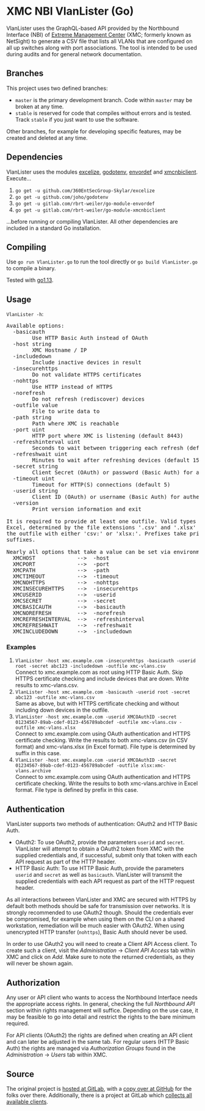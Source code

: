 # XMC NBI VlanLister (Go)

VlanLister uses the GraphQL-based API provided by the Northbound Interface (NBI) of [Extreme Management Center](https://www.extremenetworks.com/product/extreme-management-center/) (XMC; formerly known as NetSight) to generate a CSV file that lists all VLANs that are configured on all up switches along with port associations. The tool is intended to be used during audits and for general network documentation.

## Branches

This project uses two defined branches:

* `master` is the primary development branch. Code within `master` may be broken at any time.
* `stable` is reserved for code that compiles without errors and is tested. Track `stable` if you just want to use the software.

Other branches, for example for developing specific features, may be created and deleted at any time.

## Dependencies

VlanLister uses the modules [excelize](https://github.com/360EntSecGroup-Skylar/excelize), [godotenv](https://github.com/joho/godotenv), [envordef](https://gitlab.com/rbrt-weiler/go-module-envordef) and [xmcnbiclient](https://gitlab.com/rbrt-weiler/go-module-xmcnbiclient). Execute...

1. `go get -u github.com/360EntSecGroup-Skylar/excelize`
1. `go get -u github.com/joho/godotenv`
1. `go get -u gitlab.com/rbrt-weiler/go-module-envordef`
1. `go get -u gitlab.com/rbrt-weiler/go-module-xmcnbiclient`

...before running or compiling VlanLister. All other dependencies are included in a standard Go installation.

## Compiling

Use `go run VlanLister.go` to run the tool directly or `go build VlanLister.go` to compile a binary.

Tested with [go1.13](https://golang.org/doc/go1.13).

## Usage

`VlanLister -h`:

<pre>
Available options:
  -basicauth
    	Use HTTP Basic Auth instead of OAuth
  -host string
    	XMC Hostname / IP
  -includedown
    	Include inactive devices in result
  -insecurehttps
    	Do not validate HTTPS certificates
  -nohttps
    	Use HTTP instead of HTTPS
  -norefresh
    	Do not refresh (rediscover) devices
  -outfile value
    	File to write data to
  -path string
    	Path where XMC is reachable
  -port uint
    	HTTP port where XMC is listening (default 8443)
  -refreshinterval uint
    	Seconds to wait between triggering each refresh (default 5)
  -refreshwait uint
    	Minutes to wait after refreshing devices (default 15)
  -secret string
    	Client Secret (OAuth) or password (Basic Auth) for authentication
  -timeout uint
    	Timeout for HTTP(S) connections (default 5)
  -userid string
    	Client ID (OAuth) or username (Basic Auth) for authentication
  -version
    	Print version information and exit

It is required to provide at least one outfile. Valid types are CSV and
Excel, determined by the file extensions '.csv' and '.xlsx' or by prefixing
the outfile with either 'csv:' or 'xlsx:'. Prefixes take priority over
suffixes.

Nearly all options that take a value can be set via environment variables:
  XMCHOST             -->  -host
  XMCPORT             -->  -port
  XMCPATH             -->  -path
  XMCTIMEOUT          -->  -timeout
  XMCNOHTTPS          -->  -nohttps
  XMCINSECUREHTTPS    -->  -insecurehttps
  XMCUSERID           -->  -userid
  XMCSECRET           -->  -secret
  XMCBASICAUTH        -->  -basicauth
  XMCNOREFRESH        -->  -norefresh
  XMCREFRESHINTERVAL  -->  -refreshinterval
  XMCREFRESHWAIT      -->  -refreshwait
  XMCINCLUDEDOWN      -->  -includedown
</pre>

### Examples

1. `VlanLister -host xmc.example.com -insecurehttps -basicauth -userid root -secret abc123 -includedown -outfile xmc-vlans.csv`  
   Connect to xmc.example.com as root using HTTP Basic Auth. Skip HTTPS certificate checking and include devices that are down. Write results to xmc-vlans.csv.
2. `VlanLister -host xmc.example.com -basicauth -userid root -secret abc123 -outfile xmc-vlans.csv`  
   Same as above, but with HTTPS certificate checking and without including down devices in the outfile.
3. `VlanLister -host xmc.example.com -userid XMCOAuthID -secret 01234567-89ab-cdef-0123-456789abcdef -outfile xmc-vlans.csv -outfile xmc-vlans.xlsx`  
   Connect to xmc.example.com using OAuth authentication and HTTPS certificate checking. Write the results to both xmc-vlans.csv (in CSV format) and xmc-vlans.xlsx (in Excel format). File type is determined by suffix in this case.
4. `VlanLister -host xmc.example.com -userid XMCOAuthID -secret 01234567-89ab-cdef-0123-456789abcdef -outfile xlsx:xmc-vlans.archive`  
   Connect to xmc.example.com using OAuth authentication and HTTPS certificate checking. Write the results to both xmc-vlans.archive in Excel format. File type is defined by prefix in this case.

## Authentication

VlanLister supports two methods of authentication: OAuth2 and HTTP Basic Auth.

* OAuth2: To use OAuth2, provide the parameters `userid` and `secret`. VlanLister will attempt to obtain a OAuth2 token from XMC with the supplied credentials and, if successful, submit only that token with each API request as part of the HTTP header.
* HTTP Basic Auth: To use HTTP Basic Auth, provide the parameters `userid` and `secret` as well as `basicauth`. VlanLister will transmit the supplied credentials with each API request as part of the HTTP request header.

As all interactions between VlanLister and XMC are secured with HTTPS by default both methods should be safe for transmission over networks. It is strongly recommended to use OAuth2 though. Should the credentials ever be compromised, for example when using them on the CLI on a shared workstation, remediation will be much easier with OAuth2. When using unencrypted HTTP transfer (`nohttps`), Basic Auth should never be used.

In order to use OAuth2 you will need to create a Client API Access client. To create such a client, visit the _Administration_ -> _Client API Access_ tab within XMC and click on _Add_. Make sure to note the returned credentials, as they will never be shown again.

## Authorization

Any user or API client who wants to access the Northbound Interface needs the appropriate access rights. In general, checking the full _Northbound API_ section within rights management will suffice. Depending on the use case, it may be feasible to go into detail and restrict the rights to the bare minimum required.

For API clients (OAuth2) the rights are defined when creating an API client and can later be adjusted in the same tab. For regular users (HTTP Basic Auth) the rights are managed via _Authorization Groups_ found in the _Administration_ -> _Users_ tab within XMC.

## Source

The original project is [hosted at GitLab](https://gitlab.com/rbrt-weiler/xmc-nbi-vlanlister-go), with a [copy over at GitHub](https://github.com/rbrt-weiler/xmc-nbi-vlanlister-go) for the folks over there. Additionally, there is a project at GitLab which [collects all available clients](https://gitlab.com/rbrt-weiler/xmc-nbi-clients).
